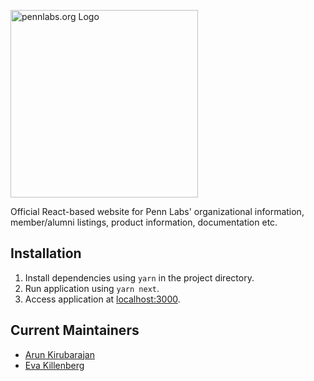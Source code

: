 <a href="https://pennlabs.org" target="_blank" rel="noopener noreferrer"><img width="300" src="https://i.imgur.com/468RtyT.png" alt="pennlabs.org Logo"></a>

Official React-based website for Penn Labs' organizational information, member/alumni listings, product information, documentation etc. 

## Installation
1. Install dependencies using `yarn` in the project directory.
2. Run application using `yarn next`.
3. Access application at [localhost:3000](http://localhost:3000).

## Current Maintainers
- [Arun Kirubarajan](https://github.com/kirubarajan)
- [Eva Killenberg](https://github.com/evakill)
